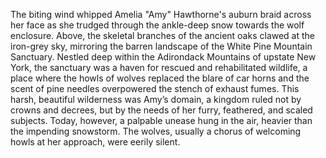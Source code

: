 The biting wind whipped Amelia "Amy" Hawthorne's auburn braid across her face as she trudged through the ankle-deep snow towards the wolf enclosure.  Above, the skeletal branches of the ancient oaks clawed at the iron-grey sky, mirroring the barren landscape of the White Pine Mountain Sanctuary. Nestled deep within the Adirondack Mountains of upstate New York, the sanctuary was a haven for rescued and rehabilitated wildlife, a place where the howls of wolves replaced the blare of car horns and the scent of pine needles overpowered the stench of exhaust fumes.  This harsh, beautiful wilderness was Amy’s domain, a kingdom ruled not by crowns and decrees, but by the needs of her furry, feathered, and scaled subjects.  Today, however, a palpable unease hung in the air, heavier than the impending snowstorm.  The wolves, usually a chorus of welcoming howls at her approach, were eerily silent.
